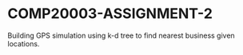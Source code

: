 # COMP20003-ASSIGNMENT-2
Building GPS simulation using k-d tree to find nearest business given locations.
